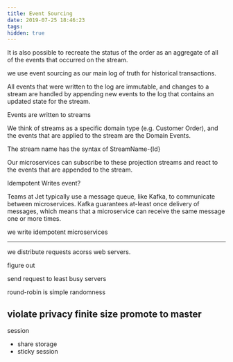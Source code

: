 ```yaml
---
title: Event Sourcing
date: 2019-07-25 18:46:23
tags:
hidden: true
---
```

It is also possible to recreate the status of the order as an aggregate of all of the events that occurred on the stream.

we use event sourcing as our main log of truth for historical transactions.

All events that were written to the log are immutable, and changes to a stream are handled by appending new events to the log that contains an updated state for the stream.

Events are written to streams

We think of streams as a specific domain type (e.g. Customer Order), and the events that are applied to the stream are the Domain Events.

The stream name has the syntax of StreamName-{Id}

Our microservices can subscribe to these projection streams and react to the events that are appended to the stream. 

Idempotent Writes event?

Teams at Jet typically use a message queue, like Kafka, to communicate between microservices. Kafka guarantees at-least once delivery of messages, which means that a microservice can receive the same message one or more times. 

we write idempotent microservices


-----

we distribute requests acorss web servers. 

figure out

send request to least busy servers

round-robin is simple
randomness



violate privacy
finite size
promote to master
---

session
* share storage
* sticky session 